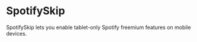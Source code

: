 # SpotifySkip

SpotifySkip lets you enable tablet-only Spotify freemium features on mobile devices.
